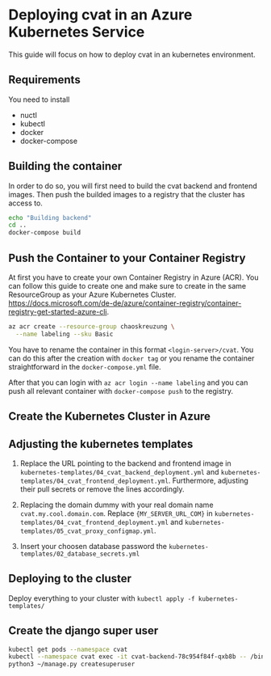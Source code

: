 # Deploying cvat in an Azure Kubernetes Service

This guide will focus on how to deploy cvat in an kubernetes environment.

## Requirements
You need to install 
- nuctl
- kubectl
- docker
- docker-compose

## Building the container
In order to do so,
you will first need to build the cvat backend and frontend images.
Then push the builded images to a registry that the cluster has access to.
```bash
echo "Building backend"
cd ..
docker-compose build
```
## Push the Container to your Container Registry
At first you have to create your own Container Registry in Azure (ACR). You can
follow this guide to create one and make sure to create in the same ResourceGroup as your Azure Kubernetes Cluster.
https://docs.microsoft.com/de-de/azure/container-registry/container-registry-get-started-azure-cli.
```bash
az acr create --resource-group chaoskreuzung \
  --name labeling --sku Basic
```

You have to rename the container in this format `<login-server>/cvat`. You can
do this after the creation with `docker tag` or you rename the container
straightforward in the `docker-compose.yml` file.

After that you can login with `az acr login --name labeling` and you can push
all relevant container with `docker-compose push` to the registry.

## Create the Kubernetes Cluster in Azure



## Adjusting the kubernetes templates

1.  Replace the URL pointing to the backend and frontend image in
`kubernetes-templates/04_cvat_backend_deployment.yml` and
`kubernetes-templates/04_cvat_frontend_deployment.yml`.
Furthermore, adjusting their pull secrets or remove the lines accordingly.

1.  Replacing the domain dummy with your real domain name
`cvat.my.cool.domain.com`.
Replace `{MY_SERVER_URL_COM}` in
`kubernetes-templates/04_cvat_frontend_deployment.yml` and
`kubernetes-templates/05_cvat_proxy_configmap.yml`.

1.  Insert your choosen database password the
`kubernetes-templates/02_database_secrets.yml`

## Deploying to the cluster
Deploy everything to your cluster with `kubectl apply -f kubernetes-templates/`

## Create the django super user

```bash
kubectl get pods --namespace cvat
kubectl --namespace cvat exec -it cvat-backend-78c954f84f-qxb8b -- /bin/bash
python3 ~/manage.py createsuperuser
```
